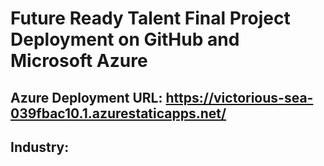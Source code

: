 # Future Ready Talent Final Project Deployment on GitHub and Microsoft Azure

## Azure Deployment URL: https://victorious-sea-039fbac10.1.azurestaticapps.net/

## Industry: 
